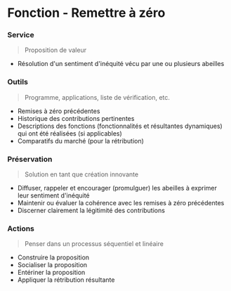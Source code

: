 # Fonction - Remettre à zéro
### Service
> Proposition de valeur
- Résolution d'un sentiment d'inéquité vécu par une ou plusieurs abeilles
### Outils
> Programme, applications, liste de vérification, etc.
- Remises à zéro précédentes
- Historique des contributions pertinentes
- Descriptions des fonctions (fonctionnalités et résultantes dynamiques) qui ont été réalisées (si applicables)
- Comparatifs du marché (pour la rétribution)
### Préservation
> Solution en tant que création innovante
- Diffuser, rappeler et encourager (promulguer) les abeilles à exprimer leur sentiment d'inéquité
- Maintenir ou évaluer la cohérence avec les remises à zéro précédentes
- Discerner clairement la légitimité des contributions
### Actions
> Penser dans un processus séquentiel et linéaire
- Construire la proposition
- Socialiser la proposition
- Entériner la proposition
- Appliquer la rétribution résultante
